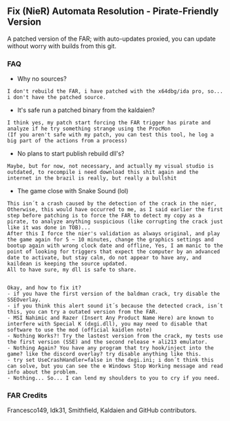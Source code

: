 ## Fix (NieR) Automata Resolution - Pirate-Friendly Version

A patched version of the FAR; with auto-updates proxied, you can update without worry with builds from this git.

### FAQ
- Why no sources?

```
I don't rebuild the FAR, i have patched with the x64dbg/ida pro, so... i don't have the patched source.
```


- It's safe run a patched binary from the kaldaien?

```
I think yes, my patch start forcing the FAR trigger has pirate and analyze if he try something strange using the ProcMon
(If you aren't safe with my patch, you can test this tool, he log a big part of the actions from a process)
```



- No plans to start publish rebuild dll's?
```
Maybe, but for now, not necessary, and actually my visual studio is outdated, to recompile i need download this shit again and the
internet in the brazil is really, but really a bullshit
```

- The game close with Snake Sound (lol)
```
This isn´t a crash caused by the detection of the crack in the nier, Otherwise, this would have occurred to me, as I said earlier the first step before patching is to force the FAR to detect my copy as a pirate, to analyze anything suspicious (like corrupting the crack just like it was done in TOB)...
After this I force the nier's validation as always original, and play the game again for 5 ~ 10 minutes, change the graphics settings and bootup again with wrong clock date and offline, Yes, I am manic to the point of looking for triggers that expect the computer by an advanced date to activate, but stay calm, do not appear to have any, and kaildean is keeping the source updated.
All to have sure, my dll is safe to share.


Okay, and how to fix it?
- if you have the first version of the baldman crack, try disable the SSEOverlay.
- if you think this alert sound it´s because the detected crack, isn´t this, you can try a outated version from the FAR.
- MSI Nahimic and Razer (Insert Any Product Name Here) are known to interfere with Special K (dxgi.dll), you may need to disable that software to use the mod (official kaidlen note)
- Nothing Works?! Try the lastest version from the crack, my tests use the first version (SSE) and the second release + ali213 emulator.
- Nothing Again? You have any program that try hook/inject into the game? like the discord overlay? try disable anything like this.
- try set UseCrashHandler=false in the dxgi.ini; i don´t think this can solve, but you can see the e Windows Stop Working message and read info about the problem.
- Nothing... So... I can lend my shoulders to you to cry if you need.

```

### FAR Credits
Francesco149, Idk31, Smithfield, Kaldaien and GitHub contributors.
